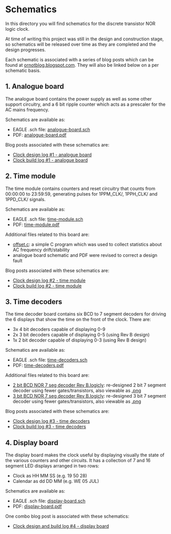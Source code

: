 # Schematics

In this directory you will find schematics for the discrete transistor NOR logic clock.

At time of writing this project was still in the design and construction stage, so schematics will be released over time as they are completed and the design progresses.

Each schematic is associated with a series of blog posts which can be found at [ornotblog.blogspot.com](https://ornotblog.blogspot.com). They will also be linked below on a per schematic basis.

## 1. Analogue board

The analogue board contains the power supply as well as some other support circuitry, and a 6 bit ripple counter which acts as a prescaler for the AC mains frequency.

Schematics are available as:

* EAGLE .sch file: [analogue-board.sch](https://github.com/tomstorey/discrete-nor-logic-clock/raw/master/schematics/analogue-board.sch)
* PDF: [analogue-board.pdf](https://github.com/tomstorey/discrete-nor-logic-clock/raw/master/schematics/analogue-board.pdf)

Blog posts associated with these schematics are:

* [Clock design log #1 - analogue board](https://ornotblog.blogspot.co.uk/2017/04/clock-design-log-1-analogue-board.html)
* [Clock build log #1 - analogue board](https://ornotblog.blogspot.co.uk/2017/05/clock-build-log-1-analogue-board.html)

## 2. Time module

The time module contains counters and reset circuitry that counts from 00:00:00 to 23:59:59, generating pulses for 1PPM_CLK/, 1PPH_CLK/ and 1PPD_CLK/ signals.

Schematics are available as:

* EAGLE .sch file: [time-module.sch](https://github.com/tomstorey/discrete-nor-logic-clock/raw/master/schematics/time-module.sch)
* PDF: [time-module.pdf](https://github.com/tomstorey/discrete-nor-logic-clock/raw/master/schematics/time-module.pdf)

Additional files related to this board are:

* [offset.c](https://github.com/tomstorey/discrete-nor-logic-clock/blob/master/offset-monitor-program/offset.c): a simple C program which was used to collect statistics about AC frequency drift/stability
* analogue board schematic and PDF were revised to correct a design fault

Blog posts associated with these schematics are:

* [Clock design log #2 - time module](https://ornotblog.blogspot.co.uk/2017/05/clock-design-log-2-time-module.html)
* [Clock build log #2 - time module](https://ornotblog.blogspot.co.uk/2017/05/clock-build-log-2-time-module.html)

## 3. Time decoders

The time decoder board contains six BCD to 7 segment decoders for driving the 6 displays that show the time on the front of the clock. There are:

* 3x 4 bit decoders capable of displaying 0-9
* 2x 3 bit decoders capable of displaying 0-5 (using Rev B design)
* 1x 2 bit decoder capable of displaying 0-3 (using Rev B design)

Schematics are available as:

* EAGLE .sch file: [time-decoders.sch](https://github.com/tomstorey/discrete-nor-logic-clock/raw/master/schematics/time-decoders.sch)
* PDF: [time-decoders.pdf](https://github.com/tomstorey/discrete-nor-logic-clock/raw/master/schematics/time-decoders.pdf)

Additional files related to this board are:

* [2 bit BCD NOR 7 seg decoder Rev B.logicly](https://github.com/tomstorey/discrete-nor-logic-clock/raw/master/7-seg-decoders/2%20bit%20BCD%20NOR%207%20seg%20decoder%20Rev%20B.logicly): re-designed 2 bit 7 segment decoder using fewer gates/transistors, also viewable as [.png](https://github.com/tomstorey/discrete-nor-logic-clock/blob/master/7-seg-decoders/2%20bit%20BCD%20NOR%207%20seg%20decoder%20Rev%20B.png)
* [3 bit BCD NOR 7 seg decoder Rev B.logicly](https://github.com/tomstorey/discrete-nor-logic-clock/raw/master/7-seg-decoders/3%20bit%20BCD%20NOR%207%20seg%20decoder%20Rev%20B.logicly): re-designed 3 bit 7 segment decoder using fewer gates/transistors, also viewable as [.png](https://github.com/tomstorey/discrete-nor-logic-clock/blob/master/7-seg-decoders/2%20bit%20BCD%20NOR%207%20seg%20decoder%20Rev%20B.png)

Blog posts associated with these schematics are:

* [Clock design log #3 - time decoders](https://ornotblog.blogspot.co.uk/2017/05/clock-design-log-3-time-decoders.html)
* [Clock build log #3 - time decoders](https://ornotblog.blogspot.co.uk/2017/06/clock-build-log-3-time-decoders.html)

## 4. Display board

The display board makes the clock useful by displaying visually the state of the various counters and other circuits. It has a collection of 7 and 16 segment LED displays arranged in two rows:

* Clock as HH MM SS (e.g. 19 50 28)
* Calendar as dd DD MM (e.g. WE 05 JUL)

Schematics are available as:

* EAGLE .sch file: [display-board.sch](https://github.com/tomstorey/discrete-nor-logic-clock/raw/master/schematics/display-board.sch)
* PDF: [display-board.pdf](https://github.com/tomstorey/discrete-nor-logic-clock/raw/master/schematics/display-board.pdf)

One combo blog post is associated with these schematics:

* [Clock design and build log #4 - display board](https://ornotblog.blogspot.co.uk/2017/07/clock-design-and-build-log-4-display-board.html)

